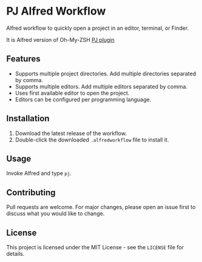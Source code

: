 # PJ Alfred Workflow

Alfred workflow to quickly open a project in an editor, terminal, or Finder.

It is Alfred version of Oh-My-ZSH [PJ plugin](https://github.com/ohmyzsh/ohmyzsh/tree/master/plugins/pj)

## Features

- Supports multiple project directories. Add multiple directories separated by comma.
- Supports multiple editors. Add multiple editors separated by comma.
- Uses first available editor to open the project.
- Editors can be configured per programming language.

## Installation

1. Download the latest release of the workflow.
2. Double-click the downloaded `.alfredworkflow` file to install it.

## Usage

Invoke Alfred and type `pj`.

## Contributing

Pull requests are welcome. For major changes, please open an issue first to discuss what you would like to change.

## License

This project is licensed under the MIT License - see the `LICENSE` file for details.
